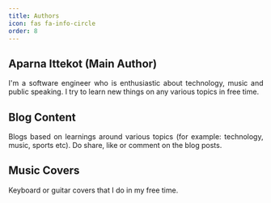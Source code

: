 ```yaml
---
title: Authors
icon: fas fa-info-circle
order: 8
---
```


## Aparna Ittekot (Main Author)
<div align="justify">
I'm a software engineer who is enthusiastic about technology, music and public speaking.
I try to learn new things on any various topics in free time.
</div> 

## Blog Content
 <div align="justify">
Blogs based on learnings around various topics (for example: technology, music, sports etc). Do share, like or comment on the blog posts.
</div> 

## Music Covers
 <div align="justify">
Keyboard or guitar covers that I do in my free time. 
</div> 
